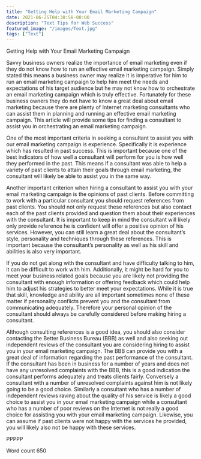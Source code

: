```yaml
---
title: "Getting Help with Your Email Marketing Campaign"
date: 2021-06-25T04:38:58-08:00
description: "Text Tips for Web Success"
featured_image: "/images/Text.jpg"
tags: ["Text"]
---
```


Getting Help with Your Email Marketing Campaign

Savvy business owners realize the importance of email marketing even if they do not know how to run an effective email marketing campaign. Simply stated this means a business owner may realize it is imperative for him to run an email marketing campaign to help him meet the needs and expectations of his target audience but he may not know how to orchestrate an email marketing campaign which is truly effective. Fortunately for these business owners they do not have to know a great deal about email marketing because there are plenty of Internet marketing consultants who can assist them in planning and running an effective email marketing campaign. This article will provide some tips for finding a consultant to assist you in orchestrating an email marketing campaign.

One of the most important criteria in seeking a consultant to assist you with our email marketing campaign is experience. Specifically it is experience which has resulted in past success. This is important because one of the best indicators of how well a consultant will perform for you is how well they performed in the past. This means if a consultant was able to help a variety of past clients to attain their goals through email marketing, the consultant will likely be able to assist you in the same way.

Another important criterion when hiring a consultant to assist you with your email marketing campaign is the opinions of past clients. Before committing to work with a particular consultant you should request references from past clients. You should not only request these references but also contact each of the past clients provided and question them about their experiences with the consultant. It is important to keep in mind the consultant will likely only provide reference he is confident will offer a positive opinion of his services. However, you can still learn a great deal about the consultant’s style, personality and techniques through these references. This is important because the consultant’s personality as well as his skill and abilities is also very important.

If you do not get along with the consultant and have difficulty talking to him, it can be difficult to work with him. Additionally, it might be hard for you to meet your business related goals because you are likely not providing the consultant with enough information or offering feedback which could help him to adjust his strategies to better meet your expectations. While it is true that skill, knowledge and ability are all important sometimes none of these matter if personality conflicts prevent you and the consultant from communicating adequately. Therefore your personal opinion of the consultant should always be carefully considered before making hiring a consultant.

Although consulting references is a good idea, you should also consider contacting the Better Business Bureau (BBB) as well and also seeking out independent reviews of the consultant you are considering hiring to assist you in your email marketing campaign. The BBB can provide you with a great deal of information regarding the past performance of the consultant. If the consultant has been in business for a number of years and does not have any unresolved complaints with the BBB, this is a good indication the consultant performs adequately and treats clients fairly. Conversely a consultant with a number of unresolved complaints against him is not likely going to be a good choice. Similarly a consultant who has a number of independent reviews raving about the quality of his service is likely a good choice to assist you in your email marketing campaign while a consultant who has a number of poor reviews on the Internet is not really a good choice for assisting you with your email marketing campaign. Likewise, you can assume if past clients were not happy with the services he provided, you will likely also not be happy with these services. 

PPPPP

Word count 650

